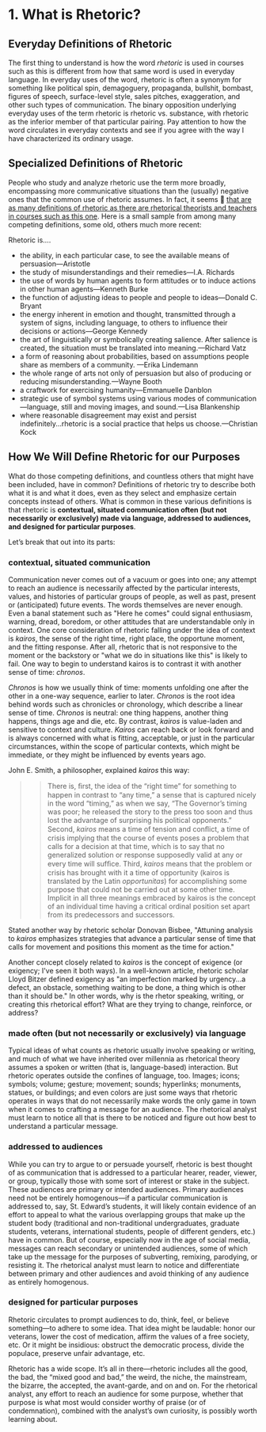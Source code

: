# 1. What is Rhetoric?

## Everyday Definitions of Rhetoric
The first thing to understand is how the word *rhetoric* is used in courses such as this is different from how that same word is used in everyday language. In everyday uses of the word, rhetoric is often a synonym for something like political spin, demagoguery, propaganda, bullshit, bombast, figures of speech, surface-level style, sales pitches, exaggeration, and other such types of communication. The binary opposition underlying everyday uses of the term rhetoric is rhetoric vs. substance, with rhetoric as the inferior member of that particular pairing. Pay attention to how the word circulates in everyday contexts and see if you agree with the way I have characterized its ordinary usage.


## Specialized Definitions of Rhetoric
People who study and analyze rhetoric use the term more broadly, encompassing more communicative situations than the (usually) negative ones that the common use of rhetoric assumes. In fact, it seems 🔗 [that are as many definitions of rhetoric as there are rhetorical theorists and teachers in courses such as this one](https://open.lib.umn.edu/rhetoricaltheory/back-matter/definitions-of-rhetoric/). Here is a small sample from among many competing definitions, some old, others much more recent:

Rhetoric is….
* the ability, in each particular case, to see the available means of persuasion—Aristotle
* the study of misunderstandings and their remedies—I.A. Richards 
* the use of words by human agents to form attitudes or to induce actions in other human agents—Kenneth Burke
* the function of adjusting ideas to people and people to ideas—Donald C. Bryant
* the energy inherent in emotion and thought, transmitted through a system of signs, including language, to others to influence their decisions or actions—George Kennedy
* the art of linguistically or symbolically creating salience. After salience is created, the situation must be translated into meaning.—Richard Vatz
* a form of reasoning about probabilities, based on assumptions people share as members of a community. —Erika Lindemann
* the whole range of arts not only of persuasion but also of producing or reducing misunderstanding.—Wayne Booth
* a craftwork for exercising humanity—Emmanuelle Danblon
* strategic use of symbol systems using various modes of communication—language, still and moving images, and sound.—Lisa Blankenship
* where reasonable disagreement may exist and persist indefinitely...rhetoric is a social practice that helps us choose.—Christian Kock

## How We Will Define Rhetoric for our Purposes
What do those competing definitions, and countless others that might have been included, have in common? Definitions of rhetoric try to describe both what it is and what it does, even as they select and emphasize certain concepts instead of others. What is common in these various definitions is that rhetoric is **contextual, situated communication often (but not necessarily or exclusively) made via language, addressed to audiences, and designed for particular purposes**.

Let’s break that out into its parts:

### contextual, situated communication

Communication never comes out of a vacuum or goes into one; any attempt to reach an audience is necessarily affected by the particular interests, values, and histories of particular groups of people, as well as past, present or (anticipated) future events. The words themselves are never enough. Even a banal statement such as "Here he comes" could signal enthusiasm, warning, dread, boredom, or other attitudes that are understandable only in context. One core consideration of rhetoric falling under the idea of context is *kairos*, the sense of the right time, right place, the opportune moment, and the fitting response. After all, rhetoric that is not responsive to the moment or the backstory or "what we do in situations like this" is likely to fail. One way to begin to understand kairos is to contrast it with another sense of time: *chronos*.

*Chronos* is how we usually think of time: moments unfolding one after the other in a one-way sequence, earlier to later. *Chronos* is the root idea behind words such as chronicles or chronology, which describe a linear sense of time. *Chronos* is neutral: one thing happens, another thing happens, things age and die, etc. By contrast, *kairos* is value-laden and sensitive to context and culture. *Kairos* can reach back or look forward and is always concerned with what is fitting, acceptable, or just in the particular circumstances, within the scope of particular contexts, which might be immediate, or they might be influenced by events years ago.

John E. Smith, a philosopher, explained *kairos* this way:
>> There is, ﬁrst, the idea of the “right time” for something to happen in contrast to “any time,” a sense that is captured nicely in the word “timing,” as when we say, “The Governor’s timing was poor; he released the story to the press too soon and thus lost the advantage of surprising his political opponents.” Second, *kairos* means a time of tension and conﬂict, a time of crisis implying that the course of events poses a problem that calls for a decision at that time, which is to say that no generalized solution or response supposedly valid at any or every time will sufﬁce. Third, *kairos* means that the problem or crisis has brought with it a time of opportunity (kairos is translated by the Latin *opportunitas*) for accomplishing some purpose that could not be carried out at some other time. Implicit in all three meanings embraced by kairos is the concept of an individual time having a critical ordinal position set apart from its predecessors and successors.

Stated another way by rhetoric scholar Donovan Bisbee, "Attuning analysis to *kairos* emphasizes strategies that advance a particular sense of time that calls for movement and positions this moment as the time for action."

Another concept closely related to *kairos* is the concept of exigence (or exigency; I've seen it both ways). In a well-known article, rhetoric scholar Lloyd Bitzer defined exigency as "an imperfection marked by urgency...a defect, an obstacle, something waiting to be done, a thing which is other than it should be." In other words, why is the rhetor speaking, writing, or creating this rhetorical effort? What are they trying to change, reinforce, or address?

### made often (but not necessarily or exclusively) via language
Typical ideas of what counts as rhetoric usually involve speaking or writing, and much of what we have inherited over millennia as rhetorical theory assumes a spoken or written (that is, language-based) interaction. But rhetoric operates outside the confines of language, too. Images; icons; symbols; volume; gesture; movement; sounds; hyperlinks; monuments, statues, or buildings; and even colors are just some ways that rhetoric operates in ways that do not necessarily make words the only game in town when it comes to crafting a message for an audience. The rhetorical analyst must learn to notice all that is there to be noticed and figure out how best to understand a particular message.

### addressed to audiences
While you can try to argue to or persuade yourself, rhetoric is best thought of as communication that is addressed to a particular hearer, reader, viewer, or group, typically those with some sort of interest or stake in the subject. These audiences are primary or intended audiences. Primary audiences need not be entirely homogenous—if a particular communication is addressed to, say, St. Edward’s students, it will likely contain evidence of an effort to appeal to what the various overlapping groups that make up the student body (traditional and non-traditional undergraduates, graduate students, veterans, international students, people of different genders, etc.) have in common. But of course, especially now in the age of social media, messages can reach secondary or unintended audiences, some of which take up the message for the purposes of subverting, remixing, parodying, or resisting it. The rhetorical analyst must learn to notice and differentiate between primary and other audiences and avoid thinking of any audience as entirely homogenous.

### designed for particular purposes
Rhetoric circulates to prompt audiences to do, think, feel, or believe something—to adhere to some idea. That idea might be laudable: honor our veterans, lower the cost of medication, affirm the values of a free society, etc. Or it might be insidious: obstruct the democratic process, divide the populace, preserve unfair advantage, etc.

Rhetoric has a wide scope. It’s all in there—rhetoric includes all the good, the bad, the “mixed good and bad,” the weird, the niche, the mainstream, the bizarre, the accepted, the avant-garde, and on and on. For the rhetorical analyst, any effort to reach an audience for some purpose, whether that purpose is what most would consider worthy of praise (or of condemnation), combined with the analyst’s own curiosity, is possibly worth learning about.
